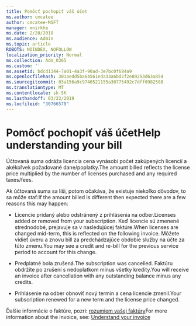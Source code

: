 ```yaml
---
title: Pomôcť pochopiť váš účet
ms.author: cmcatee
author: cmcatee-MSFT
manager: mnirkhe
ms.date: 2/20/2018
ms.audience: Admin
ms.topic: article
ROBOTS: NOINDEX, NOFOLLOW
localization_priority: Normal
ms.collection: Adm_O365
ms.custom: ''
ms.assetid: bdcd1344-7a01-4a3f-90ad-3e7bc0f684a9
ms.openlocfilehash: 301aedd5ba64561eda33a6bd2f2e89253d63a854
ms.sourcegitcommit: 03a156a9c9740521155a30775492c7dff0982588
ms.translationtype: MT
ms.contentlocale: sk-SK
ms.lasthandoff: 03/22/2019
ms.locfileid: "30766579"
---
```

# <a name="help-understanding-your-bill"></a><span data-ttu-id="394b6-102">Pomôcť pochopiť váš účet</span><span class="sxs-lookup"><span data-stu-id="394b6-102">Help understanding your bill</span></span>

<span data-ttu-id="394b6-103">Účtovaná suma odráža licencia cena vynásobí počet zakúpených licencií a akékoľvek požadované dane/poplatky.</span><span class="sxs-lookup"><span data-stu-id="394b6-103">The amount billed reflects the license price multiplied by the number of licenses purchased and any required taxes/fees.</span></span>
  
<span data-ttu-id="394b6-104">Ak účtovaná suma sa líši, potom očakáva, že existuje niekoľko dôvodov, to sa môže stať:</span><span class="sxs-lookup"><span data-stu-id="394b6-104">If the amount billed is different then expected there are a few reasons this may happen:</span></span>
  
- <span data-ttu-id="394b6-105">Licencie pridaný alebo odstránený z prihlásenia na odber.</span><span class="sxs-lookup"><span data-stu-id="394b6-105">Licenses added or removed from your subscription.</span></span> <span data-ttu-id="394b6-106">Keď licencie sú zmenené strednodobé, prejavuje sa v nasledujúcej faktúre.</span><span class="sxs-lookup"><span data-stu-id="394b6-106">When licenses are changed mid-term, this is reflected on the following invoice.</span></span> <span data-ttu-id="394b6-107">Môžete vidieť úveru a znovu bill za predchádzajúce obdobie služby na účte za túto zmenu.</span><span class="sxs-lookup"><span data-stu-id="394b6-107">You may see a credit and re-bill for the previous service period to account for this change.</span></span>
    
- <span data-ttu-id="394b6-108">Predplatné bola zrušená.</span><span class="sxs-lookup"><span data-stu-id="394b6-108">The subscription was cancelled.</span></span> <span data-ttu-id="394b6-109">Faktúru obdržíte po zrušení s nedoplatkom mínus všetky kredity.</span><span class="sxs-lookup"><span data-stu-id="394b6-109">You will receive an invoice after cancellation with any outstanding balance minus any credits.</span></span>
    
- <span data-ttu-id="394b6-110">Prihlásenie na odber obnoviť nový termín a cena licencie zmenil.</span><span class="sxs-lookup"><span data-stu-id="394b6-110">Your subscription renewed for a new term and the license price changed.</span></span>
    
<span data-ttu-id="394b6-111">Ďalšie informácie o faktúre, pozri: [rozumiem vašej faktúry](https://support.office.com/article/0724b428-fb59-4962-8c37-6674166d7507)</span><span class="sxs-lookup"><span data-stu-id="394b6-111">For more information about the invoice, see: [Understand your invoice](https://support.office.com/article/0724b428-fb59-4962-8c37-6674166d7507)</span></span>
  


